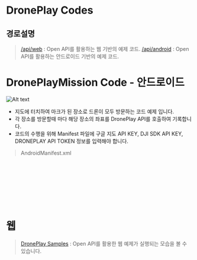 # DronePlay Codes

## 경로설명
> [/api/web](https://github.com/theknightsfield/droneplaycodes/tree/master/api/web) : Open API를 활용하는 웹 기반의 예제 코드.
> [/api/android](https://github.com/theknightsfield/droneplaycodes/tree/master/api/android) : Open API를 활용하는 안드로이드 기반의 예제 코드.

# DronePlayMission Code - 안드로이드 
![Alt text](/api/screen.jpg "DronePlayMission")

* 지도에 터치하여 마크가 된 장소로 드론이 모두 방문하는 코드 예제 입니다.
 * 각 장소를 방문할때 마다 해당 장소의 좌표를 DronePlay API를 호출하여 기록합니다.
 * 코드의 수행을 위해 Manifest 파일에 구글 지도 API KEY, DJI SDK API KEY, DRONEPLAY API TOKEN 정보를 입력해야 합니다.

> AndroidManifest.xml
<pre>
<code>
	<meta-data
            android:name="com.google.android.geo.API_KEY"
            android:value="GOOGLE-MAP-API-KEY" />
        <meta-data
            android:name="com.dji.sdk.API_KEY"
            android:value="DJI-SDK-API-KEY"/>

        <meta-data
            android:name="io.droneplay.token"
            android:value="DRONEPLAY-API-TOKEN"/>

        <meta-data
            android:name="io.droneplay.email"
            android:value="DRONEPLAY-API-EMAIL"/>
</code>
</pre>

# 웹 
> [DronePlay Samples](http://dev.droneplay.io/dev/examples/index.html) : Open API를 활용한 웹 예제가 실행되는 모습을 볼 수 있습니다.
